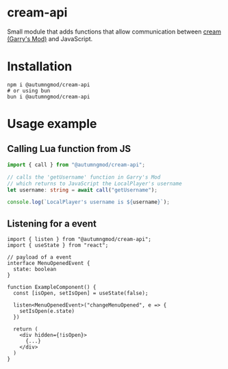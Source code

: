 # cream-api
Small module that adds functions that allow communication between [cream (Garry's Mod)](https://github.com/autumngmod/cream) and JavaScript.

# Installation
```
npm i @autumngmod/cream-api
# or using bun
bun i @autumngmod/cream-api
```

# Usage example
## Calling Lua function from JS
```ts
import { call } from "@autumngmod/cream-api";

// calls the 'getUsername' function in Garry's Mod
// which returns to JavaScript the LocalPlayer's username
let username: string = await call("getUsername");

console.log(`LocalPlayer's username is ${username}`);
```

## Listening for a event
```tsx
import { listen } from "@autumngmod/cream-api";
import { useState } from "react";

// payload of a event
interface MenuOpenedEvent {
  state: boolean
}

function ExampleComponent() {
  const [isOpen, setIsOpen] = useState(false);

  listen<MenuOpenedEvent>("changeMenuOpened", e => {
    setIsOpen(e.state)
  })

  return (
    <div hidden={!isOpen}>
      {...}
    </div>
  )
}
```